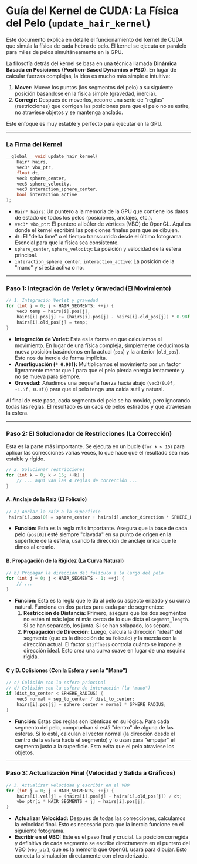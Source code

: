 # Guía del Kernel de CUDA: La Física del Pelo (`update_hair_kernel`)

Este documento explica en detalle el funcionamiento del kernel de CUDA que simula la física de cada hebra de pelo. El kernel se ejecuta en paralelo para miles de pelos simultáneamente en la GPU.

La filosofía detrás del kernel se basa en una técnica llamada **Dinámica Basada en Posiciones (Position-Based Dynamics o PBD)**. En lugar de calcular fuerzas complejas, la idea es mucho más simple e intuitiva:

1.  **Mover:** Mueve los puntos (los segmentos del pelo) a su siguiente posición basándose en la física simple (gravedad, inercia).
2.  **Corregir:** Después de moverlos, recorre una serie de "reglas" (restricciones) que corrigen las posiciones para que el pelo no se estire, no atraviese objetos y se mantenga anclado.

Este enfoque es muy estable y perfecto para ejecutar en la GPU.

---

### La Firma del Kernel

```c++
__global__ void update_hair_kernel(
    Hair* hairs, 
    vec3* vbo_ptr, 
    float dt, 
    vec3 sphere_center, 
    vec3 sphere_velocity, 
    vec3 interaction_sphere_center, 
    bool interaction_active
);
```

-   `Hair* hairs`: Un puntero a la memoria de la GPU que contiene los datos de estado de todos los pelos (posiciones, anclajes, etc.).
-   `vec3* vbo_ptr`: El puntero al búfer de vértices (VBO) de OpenGL. Aquí es donde el kernel escribirá las posiciones finales para que se dibujen.
-   `dt`: El "delta time" o el tiempo transcurrido desde el último fotograma. Esencial para que la física sea consistente.
-   `sphere_center`, `sphere_velocity`: La posición y velocidad de la esfera principal.
-   `interaction_sphere_center`, `interaction_active`: La posición de la "mano" y si está activa o no.

---

### Paso 1: Integración de Verlet y Gravedad (El Movimiento)

```c++
// 1. Integración Verlet y gravedad
for (int j = 0; j < HAIR_SEGMENTS; ++j) {
    vec3 temp = hairs[i].pos[j];
    hairs[i].pos[j] += (hairs[i].pos[j] - hairs[i].old_pos[j]) * 0.98f + vec3(0.0f, -1.5f, 0.0f) * dt * dt;
    hairs[i].old_pos[j] = temp;
}
```

-   **Integración de Verlet:** Esta es la forma en que calculamos el movimiento. En lugar de una física compleja, simplemente deducimos la nueva posición basándonos en la actual (`pos`) y la anterior (`old_pos`). Esto nos da inercia de forma implícita.
-   **Amortiguación (`* 0.98f`):** Multiplicamos el movimiento por un factor ligeramente menor que 1 para que el pelo pierda energía lentamente y no se mueva para siempre.
-   **Gravedad:** Añadimos una pequeña fuerza hacia abajo (`vec3(0.0f, -1.5f, 0.0f)`) para que el pelo tenga una caída sutil y natural.

Al final de este paso, cada segmento del pelo se ha movido, pero ignorando todas las reglas. El resultado es un caos de pelos estirados y que atraviesan la esfera.

---

### Paso 2: El Solucionador de Restricciones (La Corrección)

Esta es la parte más importante. Se ejecuta en un bucle (`for k < 15`) para aplicar las correcciones varias veces, lo que hace que el resultado sea más estable y rígido.

```c++
// 2. Solucionar restricciones
for (int k = 0; k < 15; ++k) {
    // ... aquí van las 4 reglas de corrección ...
}
```

#### A. Anclaje de la Raíz (El Folículo)

```c++
// a) Anclar la raíz a la superficie
 hairs[i].pos[0] = sphere_center + hairs[i].anchor_direction * SPHERE_RADIUS;
```
-   **Función:** Esta es la regla más importante. Asegura que la base de cada pelo (`pos[0]`) esté siempre "clavada" en su punto de origen en la superficie de la esfera, usando la dirección de anclaje única que le dimos al crearlo.

#### B. Propagación de la Rigidez (La Curva Natural)

```c++
// b) Propagar la dirección del folículo a lo largo del pelo
for (int j = 0; j < HAIR_SEGMENTS - 1; ++j) {
    // ...
}
```
-   **Función:** Esta es la regla que le da al pelo su aspecto erizado y su curva natural. Funciona en dos partes para cada par de segmentos:
    1.  **Restricción de Distancia:** Primero, asegura que los dos segmentos no estén ni más lejos ni más cerca de lo que dicta el `segment_length`. Si se han separado, los junta. Si se han solapado, los separa.
    2.  **Propagación de Dirección:** Luego, calcula la dirección "ideal" del segmento (que es la dirección de su folículo) y la mezcla con la dirección actual. El factor `stiffness` controla cuánto se impone la dirección ideal. Esto crea una curva suave en lugar de una esquina rígida.

#### C y D. Colisiones (Con la Esfera y con la "Mano")

```c++
// c) Colisión con la esfera principal
// d) Colisión con la esfera de interacción (la "mano")
if (dist_to_center < SPHERE_RADIUS) {
    vec3 normal = seg_to_center / dist_to_center;
    hairs[i].pos[j] = sphere_center + normal * SPHERE_RADIUS;
}
```
-   **Función:** Estas dos reglas son idénticas en su lógica. Para cada segmento del pelo, comprueban si está "dentro" de alguna de las esferas. Si lo está, calculan el vector normal (la dirección desde el centro de la esfera hacia el segmento) y lo usan para "empujar" el segmento justo a la superficie. Esto evita que el pelo atraviese los objetos.

---

### Paso 3: Actualización Final (Velocidad y Salida a Gráficos)

```c++
// 3. Actualizar velocidad y escribir en el VBO
for (int j = 0; j < HAIR_SEGMENTS; ++j) {
    hairs[i].vel[j] = (hairs[i].pos[j] - hairs[i].old_pos[j]) / dt;
    vbo_ptr[i * HAIR_SEGMENTS + j] = hairs[i].pos[j];
}
```
-   **Actualizar Velocidad:** Después de todas las correcciones, calculamos la velocidad final. Esto es necesario para que la inercia funcione en el siguiente fotograma.
-   **Escribir en el VBO:** Este es el paso final y crucial. La posición corregida y definitiva de cada segmento se escribe directamente en el puntero del VBO (`vbo_ptr`), que es la memoria que OpenGL usará para dibujar. Esto conecta la simulación directamente con el renderizado.
